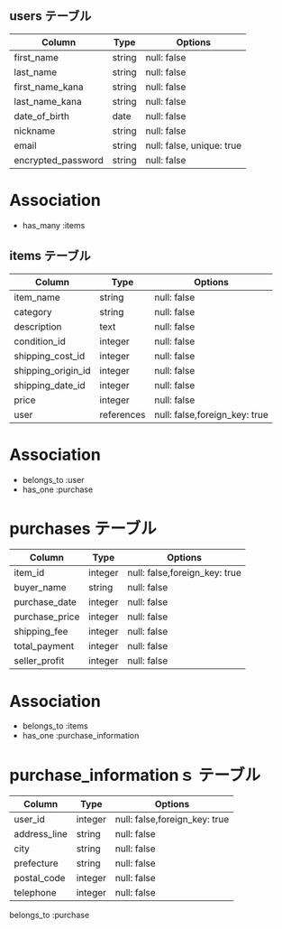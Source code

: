 ## users テーブル

| Column             | Type    | Options                  |
| ------------------ | ------- | ------------------------ |
| first_name         | string  | null: false              |
| last_name          | string  | null: false              |
| first_name_kana    | string  | null: false              |
| last_name_kana     | string  | null: false              |
| date_of_birth      | date    | null: false              |
| nickname           | string  | null: false              |
| email              | string  | null: false, unique: true|
| encrypted_password | string  | null: false              |

# Association

 - has_many :items



## items テーブル

| Column             | Type       | Options                       |
| ------------------ | ---------- | ----------------------------- |
| item_name          | string     | null: false                   |
| category           | string     | null: false                   |
| description        | text       | null: false                   |
| condition_id       | integer    | null: false                   |
| shipping_cost_id   | integer    | null: false                   |
| shipping_origin_id | integer    | null: false                   |
| shipping_date_id   | integer    | null: false                   |
| price              | integer    | null: false                   |
| user               | references | null: false,foreign_key: true |

# Association

 - belongs_to :user
 - has_one :purchase



# purchases テーブル

| Column         | Type     | Options                       |
| -------------- | -------- | ----------------------------- |
| item_id        | integer  | null: false,foreign_key: true |
| buyer_name     | string   | null: false                   |
| purchase_date  | integer  | null: false                   |
| purchase_price | integer  | null: false                   |
| shipping_fee   | integer  | null: false                   |
| total_payment  | integer  | null: false                   |
| seller_profit  | integer  | null: false                   |

# Association

 - belongs_to :items
 - has_one :purchase_information



# purchase_informationｓ テーブル

| Column       | Type    | Options                        |
| ------------ | ------- | ------------------------------ |
| user_id      | integer | null: false,foreign_key: true  |
| address_line | string  | null: false                    |
| city         | string  | null: false                    |
| prefecture   | string  | null: false                    |
| postal_code  | integer | null: false                    |
| telephone    | integer | null: false                    |


belongs_to :purchase
